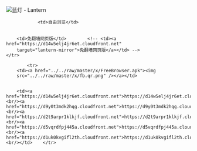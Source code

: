 

<img src="../../raw/master/x/8e0a2b81.c82003be.LanternYellow2.png" alt="蓝灯 - Lantern"/>
<table>
    <tr>
                
                <td>自由浏览</td>
        
        
        <td>免翻墙网页版</td>        <!-- <td><a href="https://d14w5elj4jr6et.cloudfront.net"
        target="lantern-mirror">免翻墙网页版</a></td> -->
    </tr>
    
            <tr>
        <td><a href="../../raw/master/x/FreeBrowser.apk"><img
        src="../../raw/master/x/fb.qr.png" /></a></td>

        
        <td><a href="https://d14w5elj4jr6et.cloudfront.net">https://d14w5elj4jr6et.cloudfront.net</a><br/><a href="https://d9y0t3mdk2hqg.cloudfront.net">https://d9y0t3mdk2hqg.cloudfront.net</a><br/><a href="https://d2t9arpr1klkjf.cloudfront.net">https://d2t9arpr1klkjf.cloudfront.net</a><br/><a href="https://d5vqrdfpj445a.cloudfront.net">https://d5vqrdfpj445a.cloudfront.net</a><br/><a href="https://d1uk0kvgifl2th.cloudfront.net">https://d1uk0kvgifl2th.cloudfront.net</a><br/></td>    </tr>
</table>
